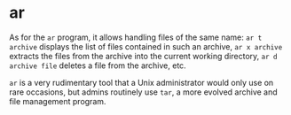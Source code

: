 # ar

As for the `ar` program, it allows handling files of the same name: `ar t archive` displays the list of files contained in such an archive, `ar x archive` extracts the files from the archive into the current working directory, `ar d archive file` deletes a file from the archive, etc.

`ar` is a very rudimentary tool that a Unix administrator would only use on rare occasions, but admins routinely use `tar`, a more evolved archive and file management program.
